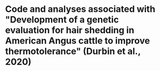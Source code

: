 # Code and analyses associated with "Development of a genetic evaluation for hair shedding in American Angus cattle to improve thermotolerance" (Durbin et al., 2020)
